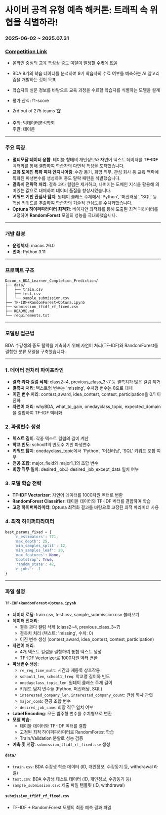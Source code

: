# 사이버 공격 유형 예측 해커톤: 트래픽 속 위협을 식별하라!  

### **2025-06-02 ~ 2025.07.31**
### [Competition Link](https://dacon.io/competitions/official/236519/overview/description)
- 온라인 중심의 교육 특성상 중도 이탈이 발생할 수밖에 없음
- BDA 8기의 학습 데이터를 분석하여 9기 학습자의 수료 여부를 예측하는 AI 알고리즘을 개발하는 것이 목표
- 학습자의 설문 정보를 바탕으로 교육 과정을 수료할 학습자를 식별하는 모델을 설계


- 평가 산식: f1-score  

- 2rd out of 275 teams 🏆

- 주최: 빅데이터분석학회  
  주관: 데이콘
---

### **주요 특징**

- **멀티모달 데이터 융합**: 테이블 형태의 개인정보와 자연어 텍스트 데이터를 **TF-IDF** 벡터화를 통해 결합하여 학습자의 다면적 특성을 포착했습니다.
- **교육 도메인 특화 피처 엔지니어링**: 수강 동기, 희망 직무, 관심 회사 등 교육 맥락에 특화된 파생변수를 생성하여 중도 탈락 패턴을 식별했습니다.
- **결측치 전략적 처리**: 결측 과다 컬럼은 제거하고, 나머지는 도메인 지식을 활용해 의미있는 값으로 대체하여 데이터 품질을 향상시켰습니다.
- **키워드 기반 관심사 탐지**: 원데이 클래스 주제에서 'Python', '머신러닝', 'SQL' 등 핵심 키워드를 추출하여 학습자의 기술적 관심도를 수치화했습니다.
- **Optuna 하이퍼파라미터 최적화**: 베이지안 최적화를 통해 도출된 최적 파라미터를 고정하여 **RandomForest** 모델의 성능을 극대화했습니다.

---

### **개발 환경**

- **운영체제**: macos 26.0
- **언어**: Python 3.11

---

### **프로젝트 구조**

```
Dacon_x_BDA_Learner_Completion_Prediction/
├── data/               
│   ├── train.csv
│   ├── test.csv
│   └── sample_submission.csv
├── TF-IDF+RandomForest+Optuna.ipynb          
├── submission_tfidf_rf_fixed.csv
├── README.md           
└── requirements.txt    
```

---

### **모델링 접근법**

BDA 수강생의 중도 탈락을 예측하기 위해 자연어 처리(TF-IDF)와 RandomForest를 결합한 분류 모델을 구축했습니다.

***

### 1. 데이터 전처리 파이프라인
- **결측 과다 컬럼 삭제**: class2~4, previous_class_3~7 등 결측치가 많은 컬럼 제거
- **결측치 처리**: 텍스트형 변수는 'missing', 수치형 변수는 0으로 대체
- **이진 변수 처리**: contest_award, idea_contest, contest_participation을 0/1 이진화
- **자연어 처리**: whyBDA, what_to_gain, onedayclass_topic, expected_domain을 결합하여 TF-IDF 벡터화

### 2. 파생변수 생성
- **텍스트 길이**: 각종 텍스트 컬럼의 길이 계산
- **학교 빈도**: school1의 빈도수 기반 파생변수
- **키워드 탐지**: onedayclass_topic에서 'Python', '머신러닝', 'SQL' 키워드 포함 여부
- **전공 조합**: major_field와 major1_1의 조합 변수
- **희망 직무 일치**: desired_job과 desired_job_except_data 일치 여부

### 3. 모델 학습 전략
- **TF-IDF Vectorizer**: 자연어 데이터를 1000차원 벡터로 변환
- **RandomForest Classifier**: 테이블 데이터와 TF-IDF 벡터를 결합하여 학습
- **고정 하이퍼파라미터**: Optuna 최적화 결과를 바탕으로 고정된 최적 파라미터 사용

### 4. 최적 하이퍼파라미터
```python
best_params_fixed = {
    'n_estimators': 771,
    'max_depth': 25,
    'min_samples_split': 12,
    'min_samples_leaf': 20,
    'max_features': None,
    'bootstrap': True,
    'random_state': 42,
    'n_jobs': -1
}
```

---

### **파일 설명**

#### `TF-IDF+RandomForest+Optuna.ipynb`
- **데이터 로딩**: train.csv, test.csv, sample_submission.csv 불러오기
- **데이터 전처리**:
  - 결측 과다 컬럼 삭제 (class2~4, previous_class_3~7)
  - 결측치 처리 (텍스트: 'missing', 수치: 0)
  - 이진 변수 생성 (contest_award, idea_contest, contest_participation)
- **자연어 처리**:
  - 4개 텍스트 컬럼을 결합하여 통합 텍스트 생성
  - TF-IDF Vectorizer로 1000차원 벡터 변환
- **파생변수 생성**:
  - `re_reg_time_mult`: 시간과 재등록 상호작용
  - `school1_len`, `school1_freq`: 학교명 길이와 빈도
  - `onedayclass_topic_len`: 원데이 클래스 주제 길이
  - 키워드 탐지 변수들 (Python, 머신러닝, SQL)
  - `interested_company_len`, `interested_company_count`: 관심 회사 관련
  - `major_comb`: 전공 조합 변수
  - `desired_job_same`: 희망 직무 일치 여부
- **Label Encoding**: 모든 범주형 변수를 수치형으로 변환
- **모델 학습**: 
  - 테이블 데이터와 TF-IDF 벡터를 결합
  - 고정된 최적 하이퍼파라미터로 RandomForest 학습
  - Train/Validation 분할로 성능 검증
- **예측 및 저장**: `submission_tfidf_rf_fixed.csv` 생성

#### `data/`
- `train.csv`: BDA 수강생 학습 데이터 (ID, 개인정보, 수강동기 등, withdrawal 라벨)
- `test.csv`: BDA 수강생 테스트 데이터 (ID, 개인정보, 수강동기 등)
- `sample_submission.csv`: 제출 파일 템플릿 (ID, withdrawal)

#### `submission_tfidf_rf_fixed.csv`
- TF-IDF + RandomForest 모델의 최종 예측 결과 파일



